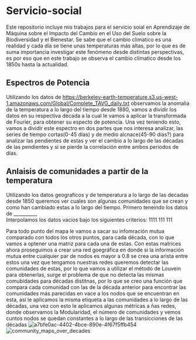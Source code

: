 # Servicio-social
Este repositorio incluye mis trabajos para el servicio soial en Aprendizaje de Máquina sobre el Impacto del Cambio en el Uso del Suelo sobre la Biodiversidad y el Bienestar.
Se sabe que el cambio climatico es una realidad y cada día se tiene unas temperaturas más altas, por lo que es de suma importancia investigar este fenómeno desde distintas perspectivas, es por eso que en este trabajo se observa el cambio clímatico desde los 1850s hasta la actualidad.

## Espectros de Potencia
Utilizando los datos de https://berkeley-earth-temperature.s3.us-west-1.amazonaws.com/Global/Complete_TAVG_daily.txt observamos la anomalia de la temperatura a lo largo del tiempo desde 1880, vamos a dividir los datos en su respectiva década a la cual le vamos a aplicar la transformada de Fourier, para obtener su especto de potencia.
Una vez teniendo esto, vamos a dividir este espectro en dos partes que nos interesa analizar, las series de tiempo cortas(0-45 días) y de medio alcnace(45-90 días?) para analizar las pendientes de estas y ver el cambio a lo largo de las décadas de las pendientes y si se pierde la correlación entre ambos periodos de días.


## Anlaisis de comunidades a partir de la temperatura
Utilizando los datos geograficos y de temperatura a lo largo de las decadas desde 1850 queremos ver cuales son algunas comunidades que se crean y como han cambiado estas a lo largo del tiempo.
Primero teneindo los datos de __________  
Interpolamos los datos vacios bajo los siguientes criterios:
1111
111
111

Para todo punto del mapa le vamos a sacar su infomración mutua comparado con todos los otros puntos, para cada década, con lo que vamos a optener una matriz para cada una de estas.
Con estas matrices ahora proseguimos a crear una red goegráfica en donde si la información mutua entre cualquier par de nodos es mayor a 0.8 se crea una arista entre estos una vez que tengamos nuestras redes queremos detectar las comunidades de estas, por lo que vamos a utilizar el método de Louvein para obtenerlas, surge el problema de que no detecta las mismas comubidades para décadas distitnas, por lo que se creo una función que compara cada comunidad con las de la década anterior para encontrar las comunidades más parecidas en vace a los nodos que se encuentran en esta, así le aplicamos la misma etiqueta a las comunidades a lo largo  de las décadas, una vez con esto le  aplicamos algunas métricas a ñas redes, donde observamos la Modularidad, el número de comunidades y vemos cuntos nodos se quedan constantes a lo largo de las transicciones de las décadas
![a7bfe0ac-4402-4bce-890e-4f67f5ffb454](https://github.com/user-attachments/assets/2f21425a-f8f4-48e6-9b93-2f256c1fd87c)
![community_maps_over_decades](https://github.com/user-attachments/assets/97addee6-f3da-46e1-85c1-e320cb117053)
